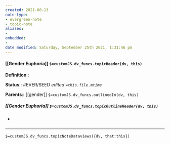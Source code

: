 ```yaml
---
created: 2021-08-13
note-type:
- evergreen-note
- topic-note
aliases:
-
embedded:
-
date modified: Saturday, September 25th 2021, 1:31:46 pm
---
```


#### [[Gender Euphoria]] `$=customJS.dv_funcs.topicHeader(dv, this)`

**Definition**::

**Status**:: #EVER/SEED
*edited `=this.file.mtime`*

**Parents**:: [[gender]]
`$=customJS.dv_funcs.outlinedIn(dv, this)`

##### [[Gender Euphoria]] `$=customJS.dv_funcs.topicOutlineHeader(dv, this)`

-

###  <hr id="dataview"/>
`$=customJS.dv_funcs.topicNoteDataviews({dv, that:this})`